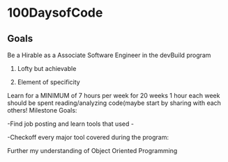 # 100DaysofCode


## Goals 

Be a Hirable as a Associate Software Engineer  in the devBuild program 

1. Lofty but achievable 

2. Element of specificity  

Learn for a MINIMUM of 7 hours per week for 20 weeks
1 hour each week should be spent reading/analyzing code(maybe start by sharing with each others!
Milestone Goals: 

-Find job posting and learn tools that used -

-Checkoff every major tool covered during the program:

Further my understanding of Object Oriented Programming  
